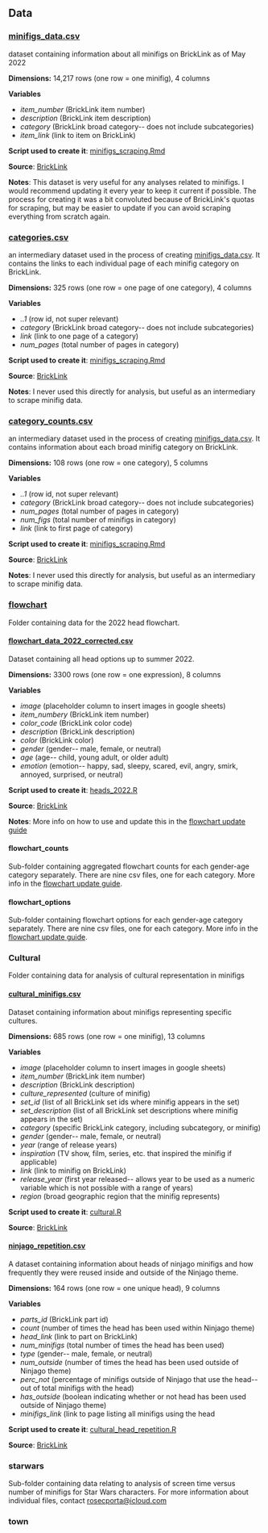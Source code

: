 ## Data

### [minifigs_data.csv](https://github.com/rporta23/WBI/blob/main/data/minifigs_data.csv) 

dataset containing information about all minifigs on BrickLink as of May 2022

<b>Dimensions:</b> 14,217 rows (one row = one minifig), 4 columns

<b>Variables</b>
  * <i>item_number</i> (BrickLink item number)
  * <i>description</i> (BrickLink item description)
  * <i>category</i> (BrickLink broad category-- does not include subcategories)
  * <i>item_link</i> (link to item on BrickLink)

<b>Script used to create it</b>:
[minifigs_scraping.Rmd](https://github.com/rporta23/WBI/blob/main/minifigs/minifigs_scraping.Rmd)

<b>Source</b>:
[BrickLink](https://www.bricklink.com/catalogTree.asp?itemType=M)

<b>Notes</b>: This dataset is very useful for any analyses related to
minifigs. I would recommend updating it every year to keep it current if
possible. The process for creating it was a bit convoluted because of
BrickLink's quotas for scraping, but may be easier to update if you can
avoid scraping everything from scratch again.

### [categories.csv](https://github.com/rporta23/WBI/blob/main/data/categories.csv)

an intermediary dataset used in the process of creating
    [minifigs_data.csv](https://github.com/rporta23/WBI/blob/main/data/minifigs_data.csv).
    It contains the links to each individual page of each minifig
    category on BrickLink.

<b>Dimensions:</b> 325 rows (one row = one page of one category), 4
columns

<b>Variables</b>
  * <i>..1</i> (row id, not super relevant)
  * <i>category</i> (BrickLink broad category-- does not include subcategories)
  * <i>link</i> (link to one page of a category)
  * <i>num_pages</i> (total number of pages in category)

<b>Script used to create it</b>:
[minifigs_scraping.Rmd](https://github.com/rporta23/WBI/blob/main/minifigs/minifigs_scraping.Rmd)

<b>Source</b>:
[BrickLink](https://www.bricklink.com/catalogTree.asp?itemType=M)

<b>Notes</b>: I never used this directly for analysis, but useful as an
intermediary to scrape minifig data.

### [category_counts.csv](https://github.com/rporta23/WBI/blob/main/data/category_counts.csv)

an intermediary dataset used in the process of creating
    [minifigs_data.csv](https://github.com/rporta23/WBI/blob/main/data/minifigs_data.csv).
    It contains information about each broad minifig category on
    BrickLink.

<b>Dimensions:</b> 108 rows (one row = one category), 5 columns

<b>Variables</b>
  * <i>..1</i> (row id, not super relevant) 
  * <i>category</i> (BrickLink broad category-- does not include subcategories)
  * <i>num_pages</i> (total number of pages in category)
  * <i>num_figs</i> (total number of minifigs in category)
  * <i>link</i> (link to first page of category)

<b>Script used to create it</b>:
[minifigs_scraping.Rmd](https://github.com/rporta23/WBI/blob/main/minifigs/minifigs_scraping.Rmd)

<b>Source</b>:
[BrickLink](https://www.bricklink.com/catalogTree.asp?itemType=M)

<b>Notes</b>: I never used this directly for analysis, but useful as an
intermediary to scrape minifig data.

### [flowchart](https://github.com/rporta23/WBI/tree/main/data/flowchart)

Folder containing data for the 2022 head flowchart. 

#### [flowchart_data_2022_corrected.csv](https://github.com/rporta23/WBI/tree/main/data/flowchart/flowchart_data_2022_corrected.csv) 

Dataset containing all head options up to summer 2022.

<b>Dimensions:</b> 3300 rows (one row = one expression), 8 columns

<b>Variables</b>
  * <i>image</i> (placeholder column to insert images in google sheets) 
  * <i>item_numbery</i> (BrickLink item number)
  * <i>color_code</i> (BrickLink color code)
  * <i>description</i> (BrickLink description)
  * <i>color</i> (BrickLink color)
  * <i>gender</i> (gender-- male, female, or neutral)
  * <i>age</i> (age-- child, young adult, or older adult)
  * <i>emotion</i> (emotion-- happy, sad, sleepy, scared, evil, angry, smirk, annoyed, surprised, or neutral)

<b>Script used to create it</b>:
[heads_2022.R](https://github.com/rporta23/WBI/blob/main/flowchart_update/heads_2022.R)

<b>Source</b>:
[BrickLink](https://www.bricklink.com/catalogList.asp?catType=P&catString=238)

<b>Notes</b>: More info on how to use and update this in the [flowchart update guide](https://rporta23.github.io/WBI/flowchart_update/update_guide.html)

#### flowchart_counts

Sub-folder containing aggregated flowchart counts for each gender-age category separately. There are nine csv files, one for each category. More info in the [flowchart update guide](https://rporta23.github.io/WBI/flowchart_update/update_guide.html). 

#### flowchart_options

Sub-folder containing flowchart options for each gender-age category separately. There are nine csv files, one for each category. More info in the [flowchart update guide](https://rporta23.github.io/WBI/flowchart_update/update_guide.html).

### Cultural

Folder containing data for analysis of cultural representation in minifigs

#### [cultural_minifigs.csv](https://github.com/rporta23/WBI/blob/main/data/cultural/cultural_minifigs.csv)

Dataset containing information about minifigs representing specific cultures.

<b>Dimensions:</b> 685 rows (one row = one minifig), 13 columns

<b>Variables</b>
  * <i>image</i> (placeholder column to insert images in google sheets) 
  * <i>item_number</i> (BrickLink item number)
  * <i>description</i> (BrickLink description)
  * <i>culture_represented</i> (culture of minifig)
  * <i>set_id</i> (list of all BrickLink set ids where minifig appears in the set)
  * <i>set_description</i> (list of all BrickLink set descriptions where minifig appears in the set)
  * <i>category</i> (specific BrickLink category, including subcategory, or minifig)
  * <i>gender</i> (gender-- male, female, or neutral)
  * <i>year</i> (range of release years)
  * <i>inspiration</i> (TV show, film, series, etc. that inspired the minifig if applicable)
  * <i>link</i> (link to minifig on BrickLink)
  * <i>release_year</i> (first year released-- allows year to be used as a numeric variable which is not possible with a range of years)
  * <i>region</i> (broad geographic region that the minifig represents)

<b>Script used to create it</b>:
[cultural.R](https://github.com/rporta23/WBI/blob/main/minifigs/cultural/cultural.R)

<b>Source</b>:
[BrickLink](https://www.bricklink.com/catalogTree.asp?itemType=M)

#### [ninjago_repetition.csv](https://github.com/rporta23/WBI/blob/main/data/cultural/ninjago_repetition.csv)

A dataset containing information about heads of ninjago minifigs and how frequently they were reused inside and outside of the Ninjago theme.

<b>Dimensions:</b> 164 rows (one row = one unique head), 9 columns

<b>Variables</b>
  * <i>parts_id</i> (BrickLink part id) 
  * <i>count</i> (number of times the head has been used within Ninjago theme)
  * <i>head_link</i> (link to part on BrickLink)
  * <i>num_minifigs</i> (total number of times the head has been used)
  * <i>type</i> (gender-- male, female, or neutral)
  * <i>num_outside</i> (number of times the head has been used outside of Ninjago theme)
  * <i>perc_not</i> (percentage of minifigs outside of Ninjago that use the head-- out of total minifigs with the head)
  * <i>has_outside</i> (boolean indicating whether or not head has been used outside of Ninjago theme)
  * <i>minifigs_link</i> (link to page listing all minifigs using the head

<b>Script used to create it</b>:
[cultural_head_repetition.R](https://github.com/rporta23/WBI/blob/main/minifigs/cultural/cultural_head_repetition.R)

<b>Source</b>:
[BrickLink](https://www.bricklink.com/catalogTree.asp?itemType=M)

### starwars

Sub-folder containing data relating to analysis of screen time versus number of minifigs for Star Wars characters. For more information about individual files, contact [rosecporta@icloud.com](mailto:rosecporta@icloud.com)

### town
